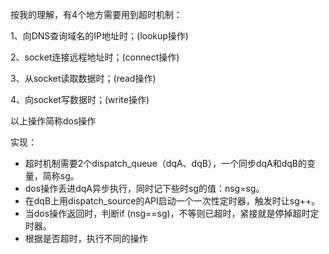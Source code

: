 按我的理解，有4个地方需要用到超时机制：

1、向DNS查询域名的IP地址时；(lookup操作)

2、socket连接远程地址时；(connect操作)

3、从socket读取数据时；(read操作)

4、向socket写数据时；(write操作)

以上操作简称dos操作



实现：

* 超时机制需要2个dispatch_queue（dqA、dqB），一个同步dqA和dqB的变量，简称sg。
* dos操作丢进dqA异步执行，同时记下些时sg的值：nsg=sg。
* 在dqB上用dispatch_source的API启动一个一次性定时器，触发时让sg++。
* 当dos操作返回时，判断if (nsg==sg)，不等则已超时，紧接就是停掉超时定时器。
* 根据是否超时，执行不同的操作




